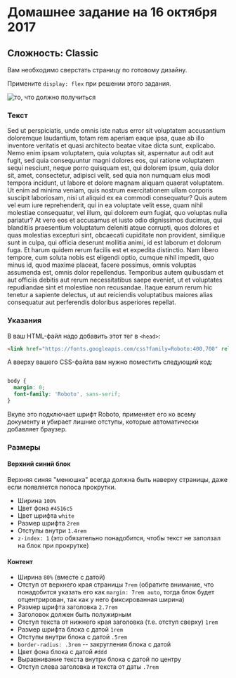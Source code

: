 # Домашнее задание на 16 октября 2017

## Сложность: Classic

Вам необходимо сверстать страницу по готовому дизайну.

Примените `display: flex` при решении этого задания.

![то, что должно получиться][result-img]

### Текст

Sed ut perspiciatis, unde omnis iste natus error sit voluptatem
accusantium doloremque laudantium, totam rem aperiam eaque ipsa, 
quae ab illo inventore veritatis et quasi architecto beatae vitae 
dicta sunt, explicabo. Nemo enim ipsam voluptatem, quia voluptas
sit, aspernatur aut odit aut fugit, sed quia consequuntur magni
dolores eos, qui ratione voluptatem sequi nesciunt, neque 
porro quisquam est, qui dolorem ipsum, quia dolor sit, amet, 
consectetur, adipisci velit, sed quia non numquam eius modi tempora 
incidunt, ut labore et dolore magnam aliquam quaerat voluptatem. Ut 
enim ad minima veniam, quis nostrum exercitationem ullam corporis 
suscipit laboriosam, nisi ut aliquid ex ea commodi consequatur? Quis 
autem vel eum iure reprehenderit, qui in ea voluptate velit esse, 
quam nihil molestiae consequatur, vel illum, qui dolorem eum fugiat, 
quo voluptas nulla pariatur? At vero eos et accusamus et iusto odio 
dignissimos ducimus, qui blanditiis praesentium voluptatum deleniti 
atque corrupti, quos dolores et quas molestias excepturi sint, 
obcaecati cupiditate non provident, similique sunt in culpa, qui 
officia deserunt mollitia animi, id est laborum et dolorum fuga. Et 
harum quidem rerum facilis est et expedita distinctio. Nam libero 
tempore, cum soluta nobis est eligendi optio, cumque nihil impedit, 
quo minus id, quod maxime placeat, facere possimus, omnis voluptas 
assumenda est, omnis dolor repellendus. Temporibus autem quibusdam 
et aut officiis debitis aut rerum necessitatibus saepe eveniet, ut 
et voluptates repudiandae sint et molestiae non recusandae. Itaque 
earum rerum hic tenetur a sapiente delectus, ut aut reiciendis 
voluptatibus maiores alias consequatur aut perferendis doloribus 
asperiores repellat.

### Указания

В ваш HTML-файл надо добавить этот тег в `<head>`:

```html
<link href="https://fonts.googleapis.com/css?family=Roboto:400,700" rel="stylesheet">
```

А вверху вашего CSS-файла вам нужно поместить следующий код:

```css

body {
  margin: 0;
  font-family: 'Roboto', sans-serif;
}
```

Вкупе это подключает шрифт Roboto, применяет его ко всему документу и убирает лишние
отступы, которые автоматически добавляет браузер.

### Размеры

#### Верхний синий блок

Верхняя синяя "менюшка" всегда должна быть наверху страницы, даже если появляется
полоса прокрутки. 

- Ширина `100%`
- Цвет фона `#4516c5`
- Цвет шрифта `white`
- Размер шрифта `2rem`
- Отступы внутри `1.4rem`
- `z-index: 1` (это обязательно понадобится, чтобы текст не заползал на блок при прокрутке)

#### Контент

- Ширина `80%` (вместе с датой)
- Отступ от верхнего края страницы `7rem` (обратите внимание, что понадобится указать его
как `margin: 7rem auto`, тогда блок будет отцентрирован, так как у него фиксированная ширина)
- Размер шрифта заголовка `2.7rem`
- Заголовок должен быть полужирным
- Отступ текста от нижнего края заголовка (т.е. отступ сверху) `1rem`
- Размер шрифта блока с датой `1rem`
- Отступы внутри блока с датой `.5rem`
- `border-radius: .3rem` -- закругления блока с датой
- Цвет фона блока с датой `#ddd`
- Выравнивание текста внутри блока с датой по центру
- Отступ слева заголовка и текста от даты `.7rem`

[result-img]: https://github.com/am-cp-frontend/course/raw/master/Homework/due-23-10-17/task.png